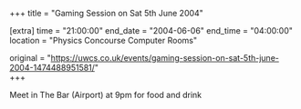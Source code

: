 +++
title = "Gaming Session on Sat 5th June 2004"

[extra]
time = "21:00:00"
end_date = "2004-06-06"
end_time = "04:00:00"
location = "Physics Concourse Computer Rooms"

original = "https://uwcs.co.uk/events/gaming-session-on-sat-5th-june-2004-1474488951581/"    
+++

Meet in The Bar (Airport) at 9pm for food and drink


